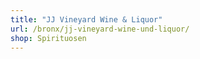 ```yaml
---
title: "JJ Vineyard Wine & Liquor"
url: /bronx/jj-vineyard-wine-und-liquor/
shop: Spirituosen
---
```

